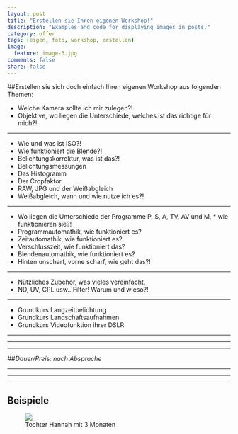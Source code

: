 ```yaml
---
layout: post
title: "Erstellen sie Ihren eigenen Workshop!"
description: "Examples and code for displaying images in posts."
category: offer
tags: [eigen, foto, workshop, erstellen]
image:
  feature: image-3.jpg
comments: false
share: false
---
```


##Erstellen sie sich doch einfach Ihren eigenen Workshop aus folgenden Themen:

* Welche Kamera sollte ich mir zulegen?!
* Objektive, wo liegen die Unterschiede, welches ist das richtige für mich?!

---

* Wie und was ist ISO?!
* Wie funktioniert die Blende?!
* Belichtungskorrektur, was ist das?!
* Belichtungsmessungen
* Das Histogramm
* Der Cropfaktor
* RAW, JPG und der Weißabgleich
* Weißabgleich, wann und wie nutze ich es?!

---

* Wo liegen die Unterschiede der Programme P, S, A, TV, AV und M, * wie funktionieren sie?!
* Programmautomathik, wie funktioniert es?
* Zeitautomathik, wie funktioniert es?
* Verschlusszeit, wie funktioniert das?
* Blendenautomathik, wie funktioniert es?
* Hinten unscharf, vorne scharf, wie geht das?!

---

* Nützliches Zubehör, was vieles vereinfacht. 
* ND, UV, CPL usw...Filter! Warum und wieso?!

---

* Grundkurs Langzeitbelichtung
* Grundkurs Landschaftsaufnahmen
* Grundkurs Videofunktion ihrer DSLR

---
---
---


##*Dauer/Preis: nach Absprache*

---
---
---
    
  
  



## Beispiele

<figure>
    <img src="{{ site.url }}/images/beispiel-1-hanna.jpg"/>
	<figcaption>Tochter Hannah mit 3 Monaten</figcaption>
</figure>